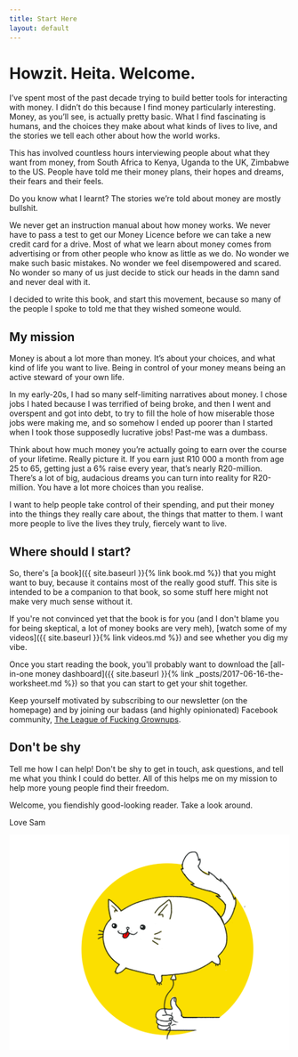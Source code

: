 ```yaml
---
title: Start Here
layout: default
---
```

# Howzit. Heita. Welcome.

I’ve spent most of the past decade trying to build better tools for interacting with money. I didn’t do this because I find money particularly interesting. Money, as you’ll see, is actually pretty basic. What I find fascinating is humans, and the choices they make about what kinds of lives to live, and the stories we tell each other about how the world works.

This has involved countless hours interviewing people about what they want from money, from South Africa to Kenya, Uganda to the UK, Zimbabwe to the US. People have told me their money plans, their hopes and dreams, their fears and their feels.

Do you know what I learnt? The stories we’re told about money are mostly bullshit.

We never get an instruction manual about how money works. We never have to pass a test to get our Money Licence before we can take a new credit card for a drive. Most of what we learn about money comes from advertising or from other people who know as little as we do. No wonder we make such basic mistakes. No wonder we feel disempowered and scared. No wonder so many of us just decide to stick our heads in the damn sand and never deal with it.

I decided to write this book, and start this movement, because so many of the people I spoke to told me that they wished someone would.

## My mission
Money is about a lot more than money. It’s about your choices, and what kind of life you want to live. Being in control of your money means being an active steward of your own life.

In my early-20s, I had so many self-limiting narratives about money. I chose jobs I hated because I was terrified of being broke, and then I went and overspent and got into debt, to try to fill the hole of how miserable those jobs were making me, and so somehow I ended up poorer than I started when I took those supposedly lucrative jobs! Past-me was a dumbass.

Think about how much money you’re actually going to earn over the course of your lifetime. Really picture it. If you earn just R10 000 a month from age 25 to 65, getting just a 6% raise every year, that’s nearly R20-million. There’s a lot of big, audacious dreams you can turn into reality for R20-million. You have a lot more choices than you realise.

I want to help people take control of their spending, and put their money into the things they really care about, the things that matter to them. I want more people to live the lives they truly, fiercely want to live.

## Where should I start?
So, there's [a book]({{ site.baseurl }}{% link book.md %}) that you might want to buy, because it contains most of the really good stuff. This site is intended to be a companion to that book, so some stuff here might not make very much sense without it.

If you're not convinced yet that the book is for you (and I don't blame you for being skeptical, a lot of money books are very meh), [watch some of my videos]({{ site.baseurl }}{% link videos.md %}) and see whether you dig my vibe.

Once you start reading the book, you'll probably want to download the [all-in-one money dashboard]({{ site.baseurl }}{% link _posts/2017-06-16-the-worksheet.md %}) so that you can start to get your shit together.

Keep yourself motivated by subscribing to our newsletter (on the homepage) and by joining our badass (and highly opinionated) Facebook community, [The League of Fucking Grownups](https://www.facebook.com/groups/leagueofgrownups/).

## Don't be shy
Tell me how I can help! Don't be shy to get in touch, ask questions, and tell me what you think I could do better. All of this helps me on my mission to help more young people find their freedom.

Welcome, you fiendishly good-looking reader. Take a look around.

Love
Sam

<img src="images/balloon-cat.jpg" alt="balloon-cat" style="max-width:100%">
